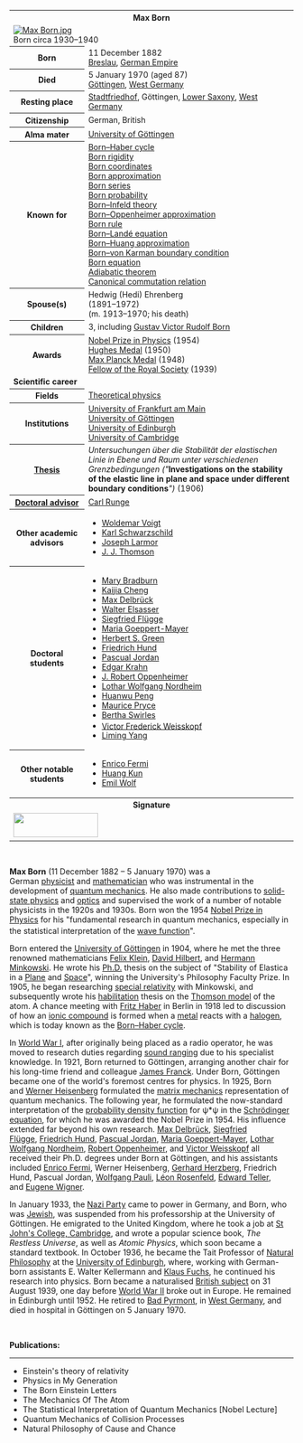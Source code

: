 <table class="infobox biography vcard">
<tbody>
<tr>
<th colspan="2">
<div class="fn">Max Born</div>
</th>
</tr>
<tr>
<td colspan="2"><a class="image" href="220px-Max_Born.jpg"><img src="220px-Max_Born.jpg" srcset="220px-Max_Born.jpg" alt="Max Born.jpg" width="220" height="284" data-file-width="405" data-file-height="522" /></a>
<div>Born circa 1930&ndash;1940</div>
</td>
</tr>
<tr>
<th scope="row">Born</th>
<td>11 December 1882<br />
<div class="birthplace"><a title="Wrocław" href="https://en.wikipedia.org/wiki/Wroc%C5%82aw">Breslau</a>,&nbsp;<a title="German Empire" href="https://en.wikipedia.org/wiki/German_Empire">German Empire</a></div>
</td>
</tr>
<tr>
<th scope="row">Died</th>
<td>5 January 1970&nbsp;(aged&nbsp;87)<br />
<div class="deathplace"><a title="G&ouml;ttingen" href="https://en.wikipedia.org/wiki/G%C3%B6ttingen">G&ouml;ttingen</a>,&nbsp;<a title="West Germany" href="https://en.wikipedia.org/wiki/West_Germany">West Germany</a></div>
</td>
</tr>
<tr>
<th scope="row">Resting place</th>
<td class="label"><a title="Stadtfriedhof (G&ouml;ttingen)" href="https://en.wikipedia.org/wiki/Stadtfriedhof_(G%C3%B6ttingen)">Stadtfriedhof</a>, G&ouml;ttingen,&nbsp;<a title="Lower Saxony" href="https://en.wikipedia.org/wiki/Lower_Saxony">Lower Saxony</a>,&nbsp;<a title="West Germany" href="https://en.wikipedia.org/wiki/West_Germany">West Germany</a></td>
</tr>
<tr>
<th scope="row">Citizenship</th>
<td class="category">German, British</td>
</tr>
<tr>
<th scope="row">Alma&nbsp;mater</th>
<td><a title="University of G&ouml;ttingen" href="https://en.wikipedia.org/wiki/University_of_G%C3%B6ttingen">University of G&ouml;ttingen</a></td>
</tr>
<tr>
<th scope="row">Known&nbsp;for</th>
<td><a title="Born&ndash;Haber cycle" href="https://en.wikipedia.org/wiki/Born%E2%80%93Haber_cycle">Born&ndash;Haber cycle</a><br /><a title="Born rigidity" href="https://en.wikipedia.org/wiki/Born_rigidity">Born rigidity</a><br /><a title="Born coordinates" href="https://en.wikipedia.org/wiki/Born_coordinates">Born coordinates</a><br /><a title="Born approximation" href="https://en.wikipedia.org/wiki/Born_approximation">Born approximation</a><br /><a title="Born series" href="https://en.wikipedia.org/wiki/Born_series">Born series</a><br /><a class="mw-redirect" title="Born probability" href="https://en.wikipedia.org/wiki/Born_probability">Born probability</a><br /><a class="mw-redirect" title="Born&ndash;Infeld theory" href="https://en.wikipedia.org/wiki/Born%E2%80%93Infeld_theory">Born&ndash;Infeld theory</a><br /><span class="nowrap"><a title="Born&ndash;Oppenheimer approximation" href="https://en.wikipedia.org/wiki/Born%E2%80%93Oppenheimer_approximation">Born&ndash;Oppenheimer approximation</a></span><br /><a title="Born rule" href="https://en.wikipedia.org/wiki/Born_rule">Born rule</a><br /><a title="Born&ndash;Land&eacute; equation" href="https://en.wikipedia.org/wiki/Born%E2%80%93Land%C3%A9_equation">Born&ndash;Land&eacute; equation</a><br /><a title="Born&ndash;Huang approximation" href="https://en.wikipedia.org/wiki/Born%E2%80%93Huang_approximation">Born&ndash;Huang approximation</a><br /><a title="Born&ndash;von Karman boundary condition" href="https://en.wikipedia.org/wiki/Born%E2%80%93von_Karman_boundary_condition">Born&ndash;von Karman boundary condition</a><br /><a title="Born equation" href="https://en.wikipedia.org/wiki/Born_equation">Born equation</a><br /><a title="Adiabatic theorem" href="https://en.wikipedia.org/wiki/Adiabatic_theorem">Adiabatic theorem</a><br /><a title="Canonical commutation relation" href="https://en.wikipedia.org/wiki/Canonical_commutation_relation">Canonical commutation relation</a></td>
</tr>
<tr>
<th scope="row"><span class="nowrap">Spouse(s)</span></th>
<td>Hedwig (Hedi) Ehrenberg<br />(1891&ndash;1972)<br />(m. 1913&ndash;1970; his death)</td>
</tr>
<tr>
<th scope="row">Children</th>
<td>3, including&nbsp;<a title="Gustav Victor Rudolf Born" href="https://en.wikipedia.org/wiki/Gustav_Victor_Rudolf_Born">Gustav Victor Rudolf Born</a></td>
</tr>
<tr>
<th scope="row">Awards</th>
<td><span class="nowrap"><a title="Nobel Prize in Physics" href="https://en.wikipedia.org/wiki/Nobel_Prize_in_Physics">Nobel Prize in Physics</a>&nbsp;(1954)</span><br /><a title="Hughes Medal" href="https://en.wikipedia.org/wiki/Hughes_Medal">Hughes Medal</a>&nbsp;(1950)<br /><a title="Max Planck Medal" href="https://en.wikipedia.org/wiki/Max_Planck_Medal">Max Planck Medal</a>&nbsp;(1948)<br /><a title="Fellow of the Royal Society" href="https://en.wikipedia.org/wiki/Fellow_of_the_Royal_Society">Fellow of the Royal Society</a>&nbsp;(1939)</td>
</tr>
<tr>
<td colspan="2"><strong>Scientific career</strong></td>
</tr>
<tr>
<th scope="row">Fields</th>
<td class="category"><a title="Theoretical physics" href="https://en.wikipedia.org/wiki/Theoretical_physics">Theoretical physics</a></td>
</tr>
<tr>
<th scope="row">Institutions</th>
<td><a class="mw-redirect" title="Johann Wolfgang Goethe University of Frankfurt am Main" href="https://en.wikipedia.org/wiki/Johann_Wolfgang_Goethe_University_of_Frankfurt_am_Main">University of Frankfurt am Main</a><br /><a title="University of G&ouml;ttingen" href="https://en.wikipedia.org/wiki/University_of_G%C3%B6ttingen">University of G&ouml;ttingen</a><br /><a title="University of Edinburgh" href="https://en.wikipedia.org/wiki/University_of_Edinburgh">University of Edinburgh</a><br /><a title="University of Cambridge" href="https://en.wikipedia.org/wiki/University_of_Cambridge">University of Cambridge</a></td>
</tr>
<tr>
<th scope="row"><a title="Thesis" href="https://en.wikipedia.org/wiki/Thesis">Thesis</a></th>
<td><em>Untersuchungen &uuml;ber die Stabilit&auml;t der elastischen Linie in Ebene und Raum unter verschiedenen Grenzbedingungen ("</em><strong>Investigations on the stability of the elastic line in plane and space under different boundary conditions</strong><em>")</em>&nbsp;(1906)</td>
</tr>
<tr>
<th scope="row"><a title="Doctoral advisor" href="https://en.wikipedia.org/wiki/Doctoral_advisor">Doctoral advisor</a></th>
<td><a title="Carl Runge" href="https://en.wikipedia.org/wiki/Carl_Runge">Carl Runge</a></td>
</tr>
<tr>
<th scope="row">Other&nbsp;academic advisors</th>
<td>
<div class="plainlist">
<ul>
<li><a title="Woldemar Voigt" href="https://en.wikipedia.org/wiki/Woldemar_Voigt">Woldemar Voigt</a></li>
<li><a title="Karl Schwarzschild" href="https://en.wikipedia.org/wiki/Karl_Schwarzschild">Karl Schwarzschild</a></li>
<li><a title="Joseph Larmor" href="https://en.wikipedia.org/wiki/Joseph_Larmor">Joseph Larmor</a></li>
<li><a title="J. J. Thomson" href="https://en.wikipedia.org/wiki/J._J._Thomson">J. J. Thomson</a></li>
</ul>
</div>
</td>
</tr>
<tr>
<th scope="row">Doctoral students</th>
<td>
<div class="plainlist">
<ul>
<li><a title="Mary Bradburn" href="https://en.wikipedia.org/wiki/Mary_Bradburn">Mary Bradburn</a></li>
<li><a title="Cheng Kaijia" href="https://en.wikipedia.org/wiki/Cheng_Kaijia">Kaijia Cheng</a></li>
<li><a title="Max Delbr&uuml;ck" href="https://en.wikipedia.org/wiki/Max_Delbr%C3%BCck">Max Delbr&uuml;ck</a></li>
<li><a class="mw-redirect" title="Walter Elsasser" href="https://en.wikipedia.org/wiki/Walter_Elsasser">Walter Elsasser</a></li>
<li><a title="Siegfried Fl&uuml;gge" href="https://en.wikipedia.org/wiki/Siegfried_Fl%C3%BCgge">Siegfried Fl&uuml;gge</a></li>
<li><a class="mw-redirect" title="Maria Goeppert-Mayer" href="https://en.wikipedia.org/wiki/Maria_Goeppert-Mayer">Maria Goeppert-Mayer</a></li>
<li><a title="Herbert S. Green" href="https://en.wikipedia.org/wiki/Herbert_S._Green">Herbert S. Green</a></li>
<li><a title="Friedrich Hund" href="https://en.wikipedia.org/wiki/Friedrich_Hund">Friedrich Hund</a></li>
<li><a title="Pascual Jordan" href="https://en.wikipedia.org/wiki/Pascual_Jordan">Pascual Jordan</a></li>
<li><a title="Edgar Krahn" href="https://en.wikipedia.org/wiki/Edgar_Krahn">Edgar Krahn</a></li>
<li><a title="J. Robert Oppenheimer" href="https://en.wikipedia.org/wiki/J._Robert_Oppenheimer">J. Robert Oppenheimer</a></li>
<li><a title="Lothar Wolfgang Nordheim" href="https://en.wikipedia.org/wiki/Lothar_Wolfgang_Nordheim">Lothar Wolfgang Nordheim</a></li>
<li><a title="Peng Huanwu" href="https://en.wikipedia.org/wiki/Peng_Huanwu">Huanwu Peng</a></li>
<li><a title="Maurice Pryce" href="https://en.wikipedia.org/wiki/Maurice_Pryce">Maurice Pryce</a></li>
<li><a title="Bertha Swirles" href="https://en.wikipedia.org/wiki/Bertha_Swirles">Bertha Swirles</a></li>
<li><a class="mw-redirect" title="Victor Frederick Weisskopf" href="https://en.wikipedia.org/wiki/Victor_Frederick_Weisskopf">Victor Frederick Weisskopf</a><sup id="cite_ref-mathgene_1-0" class="reference"></sup></li>
<li><a title="Yang Liming" href="https://en.wikipedia.org/wiki/Yang_Liming">Liming Yang</a></li>
</ul>
</div>
</td>
</tr>
<tr>
<th scope="row">Other&nbsp;notable students</th>
<td>
<div class="plainlist">
<ul>
<li><a title="Enrico Fermi" href="https://en.wikipedia.org/wiki/Enrico_Fermi">Enrico Fermi</a></li>
<li><a title="Huang Kun" href="https://en.wikipedia.org/wiki/Huang_Kun">Huang Kun</a></li>
<li><a title="Emil Wolf" href="https://en.wikipedia.org/wiki/Emil_Wolf">Emil Wolf</a></li>
</ul>
</div>
</td>
</tr>
<tr>
<th colspan="2">Signature</th>
</tr>
<tr>
<td colspan="2"><a class="image" href="Max_Born_signature.svg.png"><img src="Max_Born_signature.svg.png" srcset="Max_Born_signature.svg.png" width="150" height="43" data-file-width="585" data-file-height="169" /></a></td>
</tr>
</tbody>
</table>
</br>

<p><strong>Max Born</strong>&nbsp;(11 December 1882&nbsp;&ndash; 5 January 1970) was a German&nbsp;<a title="Physicist" href="https://en.wikipedia.org/wiki/Physicist">physicist</a>&nbsp;and&nbsp;<a title="Mathematician" href="https://en.wikipedia.org/wiki/Mathematician">mathematician</a>&nbsp;who was instrumental in the development of&nbsp;<a title="Quantum mechanics" href="https://en.wikipedia.org/wiki/Quantum_mechanics">quantum mechanics</a>. He also made contributions to&nbsp;<a title="Solid-state physics" href="https://en.wikipedia.org/wiki/Solid-state_physics">solid-state physics</a>&nbsp;and&nbsp;<a title="Optics" href="https://en.wikipedia.org/wiki/Optics">optics</a>&nbsp;and supervised the work of a number of notable physicists in the 1920s and 1930s. Born won the 1954&nbsp;<a title="Nobel Prize in Physics" href="https://en.wikipedia.org/wiki/Nobel_Prize_in_Physics">Nobel Prize in Physics</a>&nbsp;for his "fundamental research in quantum mechanics, especially in the statistical interpretation of the&nbsp;<a title="Wave function" href="https://en.wikipedia.org/wiki/Wave_function">wave function</a>".<sup id="cite_ref-FOOTNOTEBornJordan1925_4-0" class="reference"></sup><sup id="cite_ref-FOOTNOTEBorn1926_5-0" class="reference"></sup><sup id="cite_ref-Nobel_Prize_6-0" class="reference"></sup><sup id="cite_ref-mactutor_7-0" class="reference"></sup></p>
<p>Born entered the&nbsp;<a title="University of G&ouml;ttingen" href="https://en.wikipedia.org/wiki/University_of_G%C3%B6ttingen">University of G&ouml;ttingen</a>&nbsp;in 1904, where he met the three renowned mathematicians&nbsp;<a title="Felix Klein" href="https://en.wikipedia.org/wiki/Felix_Klein">Felix Klein</a>,&nbsp;<a title="David Hilbert" href="https://en.wikipedia.org/wiki/David_Hilbert">David Hilbert</a>, and&nbsp;<a title="Hermann Minkowski" href="https://en.wikipedia.org/wiki/Hermann_Minkowski">Hermann Minkowski</a>. He wrote his&nbsp;<a class="mw-redirect" title="Ph.D." href="https://en.wikipedia.org/wiki/Ph.D.">Ph.D.</a>&nbsp;thesis on the subject of "Stability of Elastica in a&nbsp;<a title="Plane (geometry)" href="https://en.wikipedia.org/wiki/Plane_(geometry)">Plane</a>&nbsp;and&nbsp;<a title="Space" href="https://en.wikipedia.org/wiki/Space">Space</a>", winning the University's Philosophy Faculty Prize. In 1905, he began researching&nbsp;<a title="Special relativity" href="https://en.wikipedia.org/wiki/Special_relativity">special relativity</a>&nbsp;with Minkowski, and subsequently wrote his&nbsp;<a title="Habilitation" href="https://en.wikipedia.org/wiki/Habilitation">habilitation</a>&nbsp;thesis on the&nbsp;<a class="mw-redirect" title="Thomson model" href="https://en.wikipedia.org/wiki/Thomson_model">Thomson model</a>&nbsp;of the atom. A chance meeting with&nbsp;<a title="Fritz Haber" href="https://en.wikipedia.org/wiki/Fritz_Haber">Fritz Haber</a>&nbsp;in Berlin in 1918 led to discussion of how an&nbsp;<a title="Ionic compound" href="https://en.wikipedia.org/wiki/Ionic_compound">ionic compound</a>&nbsp;is formed when a&nbsp;<a title="Metal" href="https://en.wikipedia.org/wiki/Metal">metal</a>&nbsp;reacts with a&nbsp;<a title="Halogen" href="https://en.wikipedia.org/wiki/Halogen">halogen</a>, which is today known as the&nbsp;<a title="Born&ndash;Haber cycle" href="https://en.wikipedia.org/wiki/Born%E2%80%93Haber_cycle">Born&ndash;Haber cycle</a>.</p>
<p>In&nbsp;<a title="World War I" href="https://en.wikipedia.org/wiki/World_War_I">World War I</a>, after originally being placed as a radio operator, he was moved to research duties regarding&nbsp;<a class="mw-redirect" title="Sound ranging" href="https://en.wikipedia.org/wiki/Sound_ranging">sound ranging</a>&nbsp;due to his specialist knowledge. In 1921, Born returned to G&ouml;ttingen, arranging another chair for his long-time friend and colleague&nbsp;<a title="James Franck" href="https://en.wikipedia.org/wiki/James_Franck">James Franck</a>. Under Born, G&ouml;ttingen became one of the world's foremost centres for physics. In 1925, Born and&nbsp;<a title="Werner Heisenberg" href="https://en.wikipedia.org/wiki/Werner_Heisenberg">Werner Heisenberg</a>&nbsp;formulated the&nbsp;<a title="Matrix mechanics" href="https://en.wikipedia.org/wiki/Matrix_mechanics">matrix mechanics</a>&nbsp;representation of quantum mechanics. The following year, he formulated the now-standard interpretation of the&nbsp;<a title="Probability amplitude" href="https://en.wikipedia.org/wiki/Probability_amplitude">probability density function</a>&nbsp;for &psi;*&psi; in the&nbsp;<a title="Schr&ouml;dinger equation" href="https://en.wikipedia.org/wiki/Schr%C3%B6dinger_equation">Schr&ouml;dinger equation</a>, for which he was awarded the Nobel Prize in 1954. His influence extended far beyond his own research.&nbsp;<a title="Max Delbr&uuml;ck" href="https://en.wikipedia.org/wiki/Max_Delbr%C3%BCck">Max Delbr&uuml;ck</a>,&nbsp;<a title="Siegfried Fl&uuml;gge" href="https://en.wikipedia.org/wiki/Siegfried_Fl%C3%BCgge">Siegfried Fl&uuml;gge</a>,&nbsp;<a title="Friedrich Hund" href="https://en.wikipedia.org/wiki/Friedrich_Hund">Friedrich Hund</a>,&nbsp;<a title="Pascual Jordan" href="https://en.wikipedia.org/wiki/Pascual_Jordan">Pascual Jordan</a>,&nbsp;<a class="mw-redirect" title="Maria Goeppert-Mayer" href="https://en.wikipedia.org/wiki/Maria_Goeppert-Mayer">Maria Goeppert-Mayer</a>,&nbsp;<a title="Lothar Wolfgang Nordheim" href="https://en.wikipedia.org/wiki/Lothar_Wolfgang_Nordheim">Lothar Wolfgang Nordheim</a>,&nbsp;<a class="mw-redirect" title="Robert Oppenheimer" href="https://en.wikipedia.org/wiki/Robert_Oppenheimer">Robert Oppenheimer</a>, and&nbsp;<a title="Victor Weisskopf" href="https://en.wikipedia.org/wiki/Victor_Weisskopf">Victor Weisskopf</a>&nbsp;all received their Ph.D. degrees under Born at G&ouml;ttingen, and his assistants included&nbsp;<a title="Enrico Fermi" href="https://en.wikipedia.org/wiki/Enrico_Fermi">Enrico Fermi</a>, Werner Heisenberg,&nbsp;<a title="Gerhard Herzberg" href="https://en.wikipedia.org/wiki/Gerhard_Herzberg">Gerhard Herzberg</a>, Friedrich Hund, Pascual Jordan,&nbsp;<a title="Wolfgang Pauli" href="https://en.wikipedia.org/wiki/Wolfgang_Pauli">Wolfgang Pauli</a>,&nbsp;<a title="L&eacute;on Rosenfeld" href="https://en.wikipedia.org/wiki/L%C3%A9on_Rosenfeld">L&eacute;on Rosenfeld</a>,&nbsp;<a title="Edward Teller" href="https://en.wikipedia.org/wiki/Edward_Teller">Edward Teller</a>, and&nbsp;<a title="Eugene Wigner" href="https://en.wikipedia.org/wiki/Eugene_Wigner">Eugene Wigner</a>.</p>
<p>In January 1933, the&nbsp;<a title="Nazi Party" href="https://en.wikipedia.org/wiki/Nazi_Party">Nazi Party</a>&nbsp;came to power in Germany, and Born, who was&nbsp;<a class="mw-redirect" title="Jewish" href="https://en.wikipedia.org/wiki/Jewish">Jewish</a>, was suspended from his professorship at the University of G&ouml;ttingen. He emigrated to the United Kingdom, where he took a job at&nbsp;<a title="St John's College, Cambridge" href="https://en.wikipedia.org/wiki/St_John%27s_College,_Cambridge">St John's College, Cambridge</a>, and wrote a popular science book,&nbsp;<em>The Restless Universe</em>, as well as&nbsp;<em>Atomic Physics</em>, which soon became a standard textbook. In October 1936, he became the Tait Professor of&nbsp;<a title="Natural philosophy" href="https://en.wikipedia.org/wiki/Natural_philosophy">Natural Philosophy</a>&nbsp;at the&nbsp;<a class="mw-redirect" title="Edinburgh University" href="https://en.wikipedia.org/wiki/Edinburgh_University">University of Edinburgh</a>, where, working with German-born assistants E. Walter Kellermann and&nbsp;<a title="Klaus Fuchs" href="https://en.wikipedia.org/wiki/Klaus_Fuchs">Klaus Fuchs</a>, he continued his research into physics. Born became a naturalised&nbsp;<a title="British subject" href="https://en.wikipedia.org/wiki/British_subject">British subject</a>&nbsp;on 31 August 1939, one day before&nbsp;<a title="World War II" href="https://en.wikipedia.org/wiki/World_War_II">World War II</a>&nbsp;broke out in Europe. He remained in Edinburgh until 1952. He retired to&nbsp;<a title="Bad Pyrmont" href="https://en.wikipedia.org/wiki/Bad_Pyrmont">Bad Pyrmont</a>, in&nbsp;<a title="West Germany" href="https://en.wikipedia.org/wiki/West_Germany">West Germany</a>, and died in hospital in G&ouml;ttingen on 5 January 1970.</p>

</br>
<p><strong> Publications: </strong></p>
<hr>
<ul>


 <li><a target="_blank" href="https://github.com/manjunath5496/Max-Born-Publications/blob/master/tst(111).pdf" style="text-decoration:none;">Einstein's theory of relativity</a></li>
                            
 <li><a target="_blank" href="https://github.com/manjunath5496/Max-Born-Publications/blob/master/tst(112).pdf" style="text-decoration:none;">Physics in My Generation</a></li>

<li><a target="_blank" href="https://github.com/manjunath5496/Max-Born-Publications/blob/master/tst(113).pdf" style="text-decoration:none;">The Born Einstein Letters</a></li>
 <li><a target="_blank" href="https://github.com/manjunath5496/Max-Born-Publications/blob/master/tst(114).pdf" style="text-decoration:none;">The Mechanics Of The Atom</a></li>                              

 <li><a target="_blank" href="https://github.com/manjunath5496/Max-Born-Publications/blob/master/tst(115).pdf" style="text-decoration:none;">The Statistical Interpretation of Quantum Mechanics [Nobel Lecture]</a></li>
                            
 <li><a target="_blank" href="https://github.com/manjunath5496/Max-Born-Publications/blob/master/tst(116).pdf" style="text-decoration:none;">Quantum Mechanics of Collision Processes</a></li>                              

 <li><a target="_blank" href="https://github.com/manjunath5496/Max-Born-Publications/blob/master/tst(117).pdf" style="text-decoration:none;">Natural Philosophy of Cause and Chance</a></li>

</ul>

</br>
